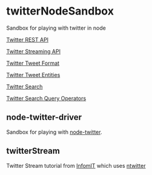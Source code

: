 twitterNodeSandbox
==================

Sandbox for playing with twitter in node

[Twitter REST API](https://dev.twitter.com/rest/public)

[Twitter Streaming API](https://dev.twitter.com/streaming/overview)

[Twitter Tweet Format](https://dev.twitter.com/overview/api/tweets)

[Twitter Tweet Entities](https://dev.twitter.com/overview/api/entities-in-twitter-objects)

[Twitter Search](https://dev.twitter.com/rest/reference/get/search/tweets)

[Twitter Search Query Operators](https://dev.twitter.com/rest/public/search)

node-twitter-driver
-------------------
Sandbox for playing with [node-twitter](https://www.npmjs.org/package/node-twitter).

twitterStream
-------------
Twitter Stream tutorial from [InfomIT](http://www.informit.com/articles/article.aspx?p=1947699&seqNum=4) which uses [ntwitter](https://www.npmjs.org/package/ntwitter) 